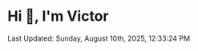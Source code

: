 <h1>Hi 👋, I'm Victor </h1>

<!--RECENT_ACTIVITY:start-->
<!--RECENT_ACTIVITY:end-->

<!--RECENT_ACTIVITY:last_update-->
Last Updated: Sunday, August 10th, 2025, 12:33:24 PM
<!--RECENT_ACTIVITY:last_update_end-->
